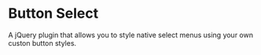Button Select
=============

 A jQuery plugin that allows you to style native select menus using your own custon button styles.
